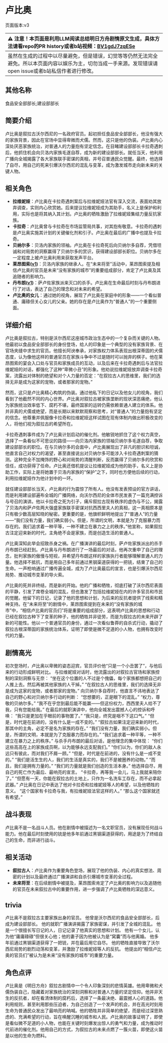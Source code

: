 # 卢比奥
页面版本:v3
 

| :warning: 注意！本页面是利用LLM阅读总结明日方舟剧情原文生成，具体方法请看repo的PR history或者b站视频：[BV1gdJ7zqESe](https://www.bilibili.com/video/BV1gdJ7zqESe/)         |
|:----------------------------|
| 虽然在生成的过程中以尽量避免，但是错误，幻觉等等仍然无法完全避免。所以本页面内容以娱乐为主，切勿当成一手来源。发现错误请open issue或者b站私信作者进行修改。|



## 其他名称
食品安全部部长;建设部部长
## 简要介绍
卢比奥是叙拉古沃尔西尼的一名政府官员。起初担任食品安全部部长，他没有强大的家族背景，因此在官场中显得卑微而犬儒。然而，这只是他的伪装。卢比奥内心深处厌恶家族统治，对普通人的力量抱有坚定信念。在目睹建设部部长卡拉奇遇刺后，他抓住机会向贝洛内家族毛遂自荐，成为新的建设部部长。就任当天，他利用广播向全城揭露了各大家族联手密谋的真相，并号召普通民众觉醒。最终，他选择了自尽，用自己的死来引爆沃尔西尼的混乱与变革，成为激发城市走向新未来的关键人物。
## 相关角色
-   **拉维妮娅**：卢比奥在卡拉奇遇刺案后与拉维妮娅法官有深入交流，表面劝其放弃调查，实则内心欣赏她。后来提议拉维妮娅成为其助手，名义上是保护和利用，实际也是将其纳入其计划。卢比奥的牺牲激励了拉维妮娅集结力量反抗家族。
-   **卡拉奇**：卢比奥曾与卡拉奇在市场监管局共事，对其抱有敬意。卡拉奇的遇刺是卢比奥实施其计划的关键催化剂和引子。卢比奥在最后的广播中也提及卡拉奇。
-   **贝纳尔多**：贝洛内家族的领袖。卢比奥在卡拉奇死后向贝纳尔多自荐，凭借坦诚和对局势的洞察赢得了贝纳尔多的赏识，获得建设部部长职位。贝纳尔多在一定程度上被卢比奥利用来获取发声平台。
-   **莱昂图索([v1](../chars/extended_char_lai_ang_tu_suo.md))**：贝洛内家族的继承人。在“未来将至”活动中，莱昂图索提及相信卢比奥的官员是未来“没有家族的城市”的重要组成部分，肯定了卢比奥及其追随者的影响力。
-   **丹布朗([v1](../chars/extended_char_dan_bu_lang.md))**：萨卢佐家族派来灭口的杀手。卢比奥在生命最后时刻与丹布朗进行了对话，表达了自己的理念和对未来的希望。
-   **卢比奥的女儿**：通过她的视角，展现了卢比奥在家庭中的形象——一个看似普通、庸碌但关心女儿的父亲。她的存在是卢比奥作为“普通人”的一个重要侧面。
## 详细介绍
卢比奥是叙拉古，特别是沃尔西尼这座城市政治生态中的一个复杂而关键的人物。他最初以食品安全部部长的身份登场，给人的印象是一个典型的没有家族背景、在官场夹缝中求生的官员。他擅长阿谀奉承，对家族权力体系表现出根深蒂固的犬儒态度，认为像他这样的普通官员在家族斗争中不过是随时可以抛弃的棋子。他在莱昂图索的宴会入口处与官员和家族成员的互动，以及后来在卡拉奇遇刺后与法官拉维妮娅的对话，都强化了这种“卑微小丑”的形象。他劝说拉维妮娅放弃调查卡拉奇案，流露出对体制的绝望和对个人力量的否定：“在叙拉古人的思维里，我们的选择无非是成为这家的宠物，或者那家的宠物。”

然而，这只是卢比奥精心构筑的伪装。通过他私下的日记以及他女儿的视角，我们看到了他截然不同的内心世界。卢比奥对叙拉古被家族垄断的现状深恶痛绝，他认为家族统治效率低下、腐朽不堪，最终国家的运转仍需依赖普通人建立的体系。他并非真的犬儒或绝望，而是长期以来默默观察和思考，对“普通人”的力量抱有坚定的信念。他尊重并佩服像卡拉奇和拉维妮娅这样试图在现有体制内做出积极改变的人，将他们视为叙拉古的希望所在。

卡拉奇遇刺事件成为了卢比奥计划启动的催化剂。他敏锐地抓住了这个权力真空，选择了一条看似不可思议的路径——向贝洛内家族的领袖贝纳尔多毛遂自荐，争取建设部部长的职位。在与贝纳尔多的会面中，卢比奥展现出了非凡的胆识和坦诚，他直言自己对权力的渴望，甚至直接说出对贝纳尔多可能涉入卡拉奇遇刺案的猜测。这种完全不加掩饰的野心和对局势的清醒判断，反而赢得了贝纳尔多的欣赏和信任，成功获得了任命。卢比奥还借机提议让拉维妮娅成为他的助手，名义上是协助工作，实际上是将她置于贝洛内家族的“保护”之下，同时也方便他后续的行动，利用拉维妮娅作为他计划中的一环。

就任建设部部长当天，卢比奥的行为震惊了所有人。他没有发表预设的官方讲话，而是利用建设部遍布全城的广播网络，向沃尔西尼的全体市民发表了一篇充满控诉与号召的演讲。他以卡拉奇之死为引子，痛斥叙拉古现有秩序的虚伪与不公，揭露了贝洛内和萨卢佐两大强盛家族联手密谋对抗西西里夫人的真相，这一真相原本是只有极少数高层知晓的秘密。更重要的是，他旗帜鲜明地提出了“普通人”的力量——“我们没有力量，我们确实弱小。但是，所谓的文明，本就是为了克服暴力而存在的。我们追求着一种平等，一种不建立在暴力之上的秩序。”他宣称，如果叙拉古注定迎来新的时代，主角绝不会是家族，而是创造生活的普通人。

卢比奥深知此举会招致杀身之祸。在广播演讲的最后时刻，萨卢佐家族派出的杀手丹布朗已经赶到。卢比奥与丹布朗进行了一场最后的对话，他再次重申了自己的理念，批判家族的傲慢与短视，并希望丹布朗这样的家族执行者能够理解普通人的力量。他选择不抵抗，而是用自己多年前通过黑钢渠道获得的一把铳，结束了自己的生命。一声枪响通过广播传遍全城，成为了卢比奥最后的宣言，也是引爆沃尔西尼局势、推动城市变革的导火索。

卢比奥的死并非终结，而是新的开始。他的广播和牺牲，彻底打破了沃尔西尼表面的平静，引发了席卷全城的混乱，但也激发了包括拉维妮娅在内的许多官员和市民的觉醒。他留下的日记，记录了他的思想和计划，为后来的反抗者提供了线索和精神支持。在“未来将至”的剧情中，莱昂图索提到在未来的“没有家族的城市”中，“相信卢比奥的官员们”将是重要的组成部分，这表明卢比奥的思想和行动已经在叙拉古种下了变革的种子，他的牺牲并非徒劳，而是为叙拉古的未来开辟了新的可能性。他以一个普通官员的身份，通过一次看似鲁莽的自杀式行动，撬动了叙拉古根深蒂固的家族统治体系，证明了即使是微不足道的小人物，也拥有改变时代的力量。
## 剧情高光
初次登场时，卢比奥以卑微的姿态迎宾，官员评价他“只是一个小丑罢了”，与他后来的行动形成鲜明对比。
与拉维妮娅对话时，他流露出的对叙拉古官场和家族控制的深刻洞察与无奈：
“坐在这个位置的人不过是个傀儡，每个家族都想把自己的人推上去。然后再被其他家族的人干掉。”
“在叙拉古人的思维里，我们的选择无非是成为这家的宠物，或者那家的宠物。”
向贝纳尔多自荐时，他直言不讳地表达了自己的野心和对贝纳尔多行动的判断：
“您想要的，正是眼下的混乱。”
“权力，尊敬的贝纳尔多。”
“我不在乎您到最后能不能赢——但这份权力，西西里夫人给不了我，只有您能给我。”
在最后的就职演讲中，他向全城发出震撼人心的控诉和呼唤：
“我只是更加在乎眼前的事物罢了。”
“我只是，终究是咽不下这口气。”
“但是，时代是在前进的，没有什么是一成不变的。”
“叙拉古如果注定迎来新的时代，那其中的主角，必定不是名为家族的存在。”
“我们没有力量，我们确实弱小。但是，所谓的文明，本就是为了克服暴力而存在的。”
“我们追求着一种平等，一种不建立在暴力之上的秩序。”
与杀手丹布朗的最后对话，是他理念的集中体现：
“你们这些高高在上的家族成员啊，以为能够永远支配我们。”
“你们以为，你们的敌人永远只有彼此，而对我们不屑一顾。”
“但是，时代是在前进的，没有什么是一成不变的。”
“我们是活生生的人，我们的生活是真实的，我们不是被圈养的动物。”
“而且，我们是拥有力量的。”
“我们的力量就是我们创造的生活本身。”
他选择自尽，用自己的死亡作为最后、最响亮的宣言。
“卡拉奇，再等我一会儿，马上我就来陪你了。”
“但愿有一天，你能在叙拉古的土地上，只作为一名洗车工存在，而不必拿起武器。”
卢比奥在日记中表达了他对卡拉奇和拉维妮娅等人的希望，以及他牺牲的意义。
“这个国家有卡拉奇与我，有拉维妮娅法官这样的人。”
“那么这个国家就还有希望。”
## 战斗表现
卢比奥不是一名战斗人员。他在剧情中被描述为一名文职官员，没有展现任何战斗能力。他在最后时刻使用的铳是他多年前通过黑钢渠道获得的，用途是为了终结自己的生命，而非进行战斗。
## 相关活动
-   **叙拉古人**：卢比奥作为重要角色登场，展现了他的伪装、内心的真实想法、周密的计划以及最终通过广播演讲和自杀引爆城市变革的全过程。
-   **未来将至**：在后续剧情中被提及，莱昂图索肯定了卢比奥的影响力以及追随他的官员在未来叙拉古中的重要作用，进一步强调了卢比奥牺牲的深远意义。
## trivia
卢比奥不是叙拉古主要家族出身的官员。
他曾是沃尔西尼的食品安全部部长，后成为建设部部长。
他的就职广播演讲揭露了家族密谋，并引发了全城的混乱。
他是一个很擅长写日记的人，日记记录了他真实的思想和计划。
他有一个女儿，认为他“庸庸碌碌”但很关心他；他的妻子因为他被认为是“窝囊”而与他离婚。
他多年前通过黑钢渠道获得了一把铳，并在最后用它自尽。
他的牺牲直接导致了沃尔西尼局势的剧烈动荡和变革，并激励了拉维妮娅等人的反抗。
他提出的“相信卢比奥的官员们”被认为是未来“没有家族的城市”的重要力量。
## 角色点评
卢比奥是《明日方舟》叙拉古剧情中一个令人印象深刻的悲情英雄。他用卑微和犬儒伪装自己，隐藏着对家族统治的深刻洞察和对普通人力量的坚定信仰。他并非天生的反抗者，却在看清体制的腐朽后，选择了一条最决绝、最震撼人心的道路。他利用规则，甚至利用那些压迫者，为自己创造了一个发声的机会，并在高光时刻用生命为普通民众发出了最响亮的呐喊。他的牺牲并非简单的绝望，而是经过深思熟虑的、充满希望的行动，旨在唤醒沉睡的城市和人民。卢比奥的故事证明了，即使是看似微不足道的小人物，也能在关键时刻爆发出惊人的勇气和力量，成为推动时代前进的催化剂。他用自己的方式，为叙拉古的未来点燃了一簇火苗，即使这火苗是以他的生命为燃料。
